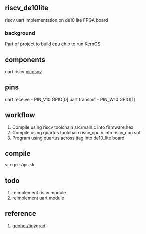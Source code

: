 ## riscv_de10lite
riscv uart implementation on de10 lite FPGA board

### background
Part of project to build cpu chip to run [KernOS](https://github.com/kernyan/KernOS)

## components
uart
riscv [picosov](https://github.com/cliffordwolf/picorv32)

## pins
uart receive  - PIN_V10 GPIO[0]
uart transmit - PIN_W10 GPIO[1]

## workflow
1. Compile using riscv toolchain src/main.c into firmware.hex
2. Compile using quartus toolchain riscv_cpu.v into riscv_cpu.sof
3. Program using quartus across jtag into de10_lite board

## compile
```bash
scripts/go.sh
```
## todo
1. reimplement riscv module
2. reimplement uart module

## reference
1. [geohot/tinygrad](https://github.com/geohot/tinygrad/tree/master/accel/fpga)
